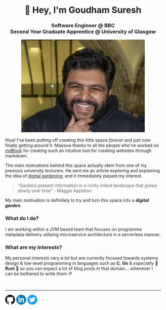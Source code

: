 <h1 align="center">👋 Hey, I'm Goudham Suresh</h1>
<div align="center">
    <h3>Software Engineer @ BBC <br> Second Year Graduate Apprentice @ University of Glasgow</h3>
    <img src="images/me.png" alt="Goudham">
</div>

Hiya! I've been putting off creating this little space _forever_ and just now finally getting around it. Massive thanks
to all the people who've worked on [mdBook](https://rust-lang.github.io/mdBook/) for creating such an intuitive tool for
creating websites through markdown.

The main motivations behind this space actually stem from one of my previous university lecturers. He sent me an article
exploring and explaining the idea of [digital gardening](https://maggieappleton.com/garden-history), and it immediately
piqued my interest.

> "Gardens present information in a richly linked landscape that grows slowly over time" - Maggie Appleton

My main motivation is definitely to try and turn this space into a **_digital garden_**.

### What do I do?

I am working within a JVM based team that focuses on programme metadata delivery utilizing microservice architecture in
a serverless manner.

### What are my interests?

My personal interests vary _a lot_ but are currently focused towards systems design & low-level programming in languages
such as **C**, **Go** & _especially_ 🦀 **Rust** 🦀 so you can expect a lot of blog posts in that domain... whenever I
can be bothered to write them :P

<br>

- - - -

<a href="https://github.com/sgoudham" target="_blank" rel="noopener noreferrer"><img src="images/icons/github.png"></a>
<a href="https://linkedin.com/in/sgoudham" target="_blank" rel="noopener noreferrer"><img src="images/icons/linkedin.png"></a>
<a href="https://twitter.com/RealGoudham" target="_blank" rel="noopener noreferrer"><img src="images/icons/twitter.png"></a>